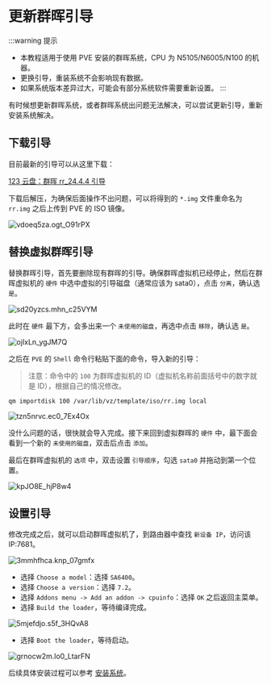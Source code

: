 # 更新群晖引导

:::warning 提示
- 本教程适用于使用 PVE 安装的群晖系统，CPU 为 N5105/N6005/N100 的机器。
- 更换引导，重装系统不会影响现有数据。
- 如果系统版本差异过大，可能会有部分系统软件需要重新设置。
:::

有时候想更新群晖系统，或者群晖系统出问题无法解决，可以尝试更新引导，重新安装系统解决。

## 下载引导

目前最新的引导可以从这里下载：

[123 云盘：群晖 rr_24.4.4 引导](https://www.123pan.com/s/1JKMjv-Agxo.html)

下载后解压，为确保后面操作不出问题，可以将得到的 `*.img` 文件重命名为 `rr.img` 之后上传到 PVE 的 ISO 镜像。

![vdoeq5za.ogt_O91rPX](https://img.slarker.me/blog/vdoeq5za.ogt_O91rPX.png)

## 替换虚拟群晖引导

替换群晖引导，首先要删除现有群晖的引导。确保群晖虚拟机已经停止，然后在群晖虚拟机的 `硬件` 中选中虚拟的引导磁盘（通常应该为 sata0），点击 `分离`，确认选 `是`。

![sd20yzcs.mhn_c25VYM](https://img.slarker.me/blog/sd20yzcs.mhn_c25VYM.png)

此时在 `硬件` 最下方，会多出来一个 `未使用的磁盘`，再选中点击 `移除`，确认选 `是`。

![ojIxLn_ygJM7Q](https://img.slarker.me/blog/ojIxLn_ygJM7Q.png)

之后在 `PVE` 的 `Shell` 命令行粘贴下面的命令，导入新的引导：

> 注意：命令中的 `100` 为群晖虚拟机的 ID（虚拟机名称前面括号中的数字就是 ID），根据自己的情况修改。
```
qm importdisk 100 /var/lib/vz/template/iso/rr.img local
```

![tzn5nrvc.ec0_7Ex4Ox](https://img.slarker.me/blog/tzn5nrvc.ec0_7Ex4Ox.png)

没什么问题的话，很快就会导入完成。接下来回到虚拟群晖的 `硬件` 中，最下面会看到一个新的 `未使用的磁盘`，双击后点击 `添加`。

最后在群晖虚拟机的 `选项` 中，双击设置 `引导顺序`，勾选 `sata0` 并拖动到第一个位置。 

![kpJO8E_hjP8w4](https://img.slarker.me/blog/kpJO8E_hjP8w4.png)

## 设置引导

修改完成之后，就可以启动群晖虚拟机了，到路由器中查找 `新设备 IP`，访问该 IP:7681。

![3mmhfhca.knp_07gmfx](https://img.slarker.me/blog/3mmhfhca.knp_07gmfx.png)

- 选择 `Choose a model`：选择 `SA6400`。
- 选择 `Choose a version`：选择 `7.2`。
- 选择 `Addons menu -> Add an addon -> cpuinfo`：选择 `OK` 之后返回主菜单。
- 选择 `Build the loader`，等待编译完成。

![5mjefdjo.s5f_3HQvA8](https://img.slarker.me/blog/5mjefdjo.s5f_3HQvA8.png)

- 选择 `Boot the loader`，等待启动。

![grnocw2m.lo0_LtarFN](https://img.slarker.me/blog/grnocw2m.lo0_LtarFN.png)

后续具体安装过程可以参考 [安装系统](/synology/install_system.md)。